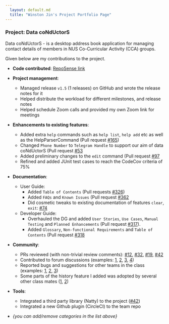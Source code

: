 ```yaml
---
  layout: default.md
  title: "Winston Jin's Project Portfolio Page"
---
```


### Project: Data coNdUctorS

Data coNdUctorS - is a desktop address book application for managing contact details of members in NUS Co-Curricular Activity (CCA) groups.

Given below are my contributions to the project.

* **Code contributed**: [RepoSense link](https://nus-cs2103-ay2425s1.github.io/tp-dashboard/?search=&sort=groupTitle&sortWithin=title&timeframe=commit&mergegroup=&groupSelect=groupByRepos&breakdown=true&checkedFileTypes=docs~functional-code~test-code~other&since=2024-09-20&tabOpen=true&tabType=zoom&zA=WinstonJin&zR=AY2425S1-CS2103-F09-1%2Ftp%5Bmaster%5D&zACS=228.93682906688687&zS=2024-09-20&zFS=&zU=2024-11-12&zMG=false&zFTF=commit&zFGS=groupByRepos&zFR=false)

* **Project management**:
    * Managed release `v1.5` (1 releases) on GitHub and wrote the release notes for it
    * Helped distribute the workload for different milestones, and release notes
    * Helped schedule Zoom calls and provided my own Zoom link for meetings

* **Enhancements to existing features**:
    * Added extra  `help` commands such as `help list`, `help add` etc as well as the HelpParserCommand (Pull request [\#165](https://github.com/AY2425S1-CS2103-F09-1/tp/pull/165))
    * Changed `Phone Number` to `Telegram Handle` to support our aim of data coNdUctorS (Pull request [\#53](https://github.com/AY2425S1-CS2103-F09-1/tp/pull/53)
    * Added preliminary changes to the `edit` command (Pull request [\#97](https://github.com/AY2425S1-CS2103-F09-1/tp/pull/97)
    * Refined and added JUnit test cases to reach the CodeCov criteria of 75%

* **Documentation**:
    * User Guide:
        * Added `Table of Contents` (Pull requests [\#326](https://github.com/AY2425S1-CS2103-F09-1/tp/pull/326))
        * Added `FAQs` and `Known Issues` (Pull request [\#362](https://github.com/AY2425S1-CS2103-F09-1/tp/pull/362)
        * Did cosmetic tweaks to existing documentation of features `clear`, `exit`: [\#74]()
    * Developer Guide:
        * Overhauled the DG and added `User Stories`, `Use Cases`, `Manual Testing` and `Planned Enhancements` (Pull request [\#317](https://github.com/AY2425S1-CS2103-F09-1/tp/pull/317)).
        * Added `Glossary`, `Non-functional Requirements` and `Table of Contents` (Pull request [\#318](https://github.com/AY2425S1-CS2103-F09-1/tp/pull/318)

* **Community**:
    * PRs reviewed (with non-trivial review comments): [\#12](), [\#32](), [\#19](), [\#42]()
    * Contributed to forum discussions (examples: [1](), [2](), [3](), [4]())
    * Reported bugs and suggestions for other teams in the class (examples: [1](), [2](), [3]())
    * Some parts of the history feature I added was adopted by several other class mates ([1](), [2]())

* **Tools**:
    * Integrated a third party library (Natty) to the project ([\#42]())
    * Integrated a new Github plugin (CircleCI) to the team repo

* _{you can add/remove categories in the list above}_
